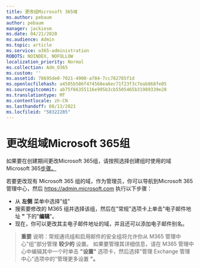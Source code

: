```yaml
---
title: 更改组Microsoft 365域
ms.author: pebaum
author: pebaum
manager: jackiesm
ms.date: 04/21/2020
ms.audience: Admin
ms.topic: article
ms.service: o365-administration
ROBOTS: NOINDEX, NOFOLLOW
localization_priority: Normal
ms.collection: Adm_O365
ms.custom: ''
ms.assetid: 78695de0-7021-4900-a784-7cc782785f1d
ms.openlocfilehash: a4505b586f474568ea6ec71f23f3c7eab868fe05
ms.sourcegitcommit: ab75f66355116e995b3cb5505465b31989339e28
ms.translationtype: MT
ms.contentlocale: zh-CN
ms.lasthandoff: 08/13/2021
ms.locfileid: "58322285"
---
```

# <a name="change-the-domain-for-a-microsoft-365-group"></a>更改组域Microsoft 365组

如果要在创建期间更改Microsoft 365组，请按照选择创建组时使用的域Microsoft 365[步骤。](https://docs.microsoft.com/microsoft-365/admin/create-groups/choose-domain-to-create-groups)

若要更改现有 Microsoft 365 组的域，作为管理员，你可以导航到Microsoft 365 管理中心，然后 https://admin.microsoft.com 执行以下步骤：

- 从 **左侧** 菜单中选择"组"
- 搜索要修改的 M365 组并选择该组，然后在"常规"选项卡上单击"电子邮件地址 **"** 下的"**编辑**"。
- 现在，你可以更改其主电子邮件地址的域，并且还可以添加电子邮件别名。

> **重要** 说明：常规通讯组和启用邮件的安全组将允许你从 M365 管理中心"组"部分管理 **较少的** 设置。 如果要管理其详细信息，请在 M365 管理中心中编辑其中一个时单击 **"设置"** 选项卡，然后选择"管理 Exchange 管理中心"选项中的"管理更多设置 **"。**